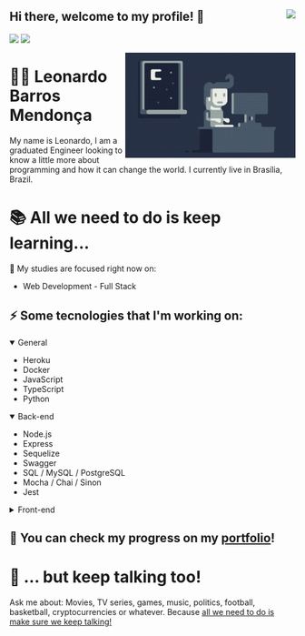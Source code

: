 ## Hi there, welcome to my profile! 👋 <img align="right" src="https://komarev.com/ghpvc/?username=leobmend&style=flat-square"  />

[<img src="https://img.shields.io/badge/-LinkedIn-blue?style=flat-square&logo=Linkedin&logoColor=white" />](https://www.linkedin.com/in/leonardobmendonca/) [<img src="https://img.shields.io/badge/Gmail-red?style=flat-square&logo=Gmail&logoColor=white" />](mailto:leo.bmendonca@gmail.com)



<img alt="Night Coding" src="https://raw.githubusercontent.com/leobmend/leobmend/master/assets/Night-Coding.gif" align="right"/>

# :man_technologist: Leonardo Barros Mendonça 

My name is Leonardo, I am a graduated Engineer looking to know a little more about programming and how it can change the world. I currently live in Brasília, Brazil.

# :books: All we need to do is keep learning...

 :dart: My studies are focused right now on:  
* Web Development - Full Stack

## :zap: Some tecnologies that I'm working on:

<details open>
<summary>General</summary>

* Heroku
* Docker
* JavaScript
* TypeScript
* Python

</details>

<details open>
<summary>Back-end</summary>

* Node.js
* Express
* Sequelize
* Swagger
* SQL / MySQL / PostgreSQL
* Mocha / Chai / Sinon
* Jest

</details>

<details>
<summary>Front-end</summary>

* HTML / CSS
* React
* Redux Toolkit
* React Testing Library
* Tailwind

</details>

## :wrench: You can check my progress on my [portfolio](https://leobmend.github.io)!

# :speech_balloon: ... but keep talking too!

Ask me about: Movies, TV series, games, music, politics, football, basketball, cryptocurrencies or whatever. Because [all we need to do is make sure we keep talking!](https://www.youtube.com/watch?v=wbOTkDn49qI)
